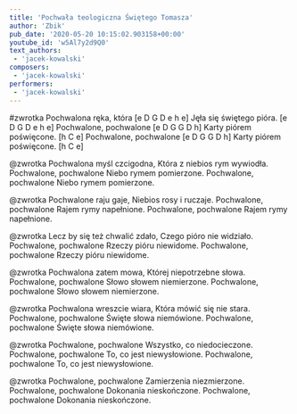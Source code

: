 ```yaml
---
title: 'Pochwała teologiczna Świętego Tomasza'
author: 'Zbik'
pub_date: '2020-05-20 10:15:02.903158+00:00'
youtube_id: 'w5Al7y2d9Q0'
text_authors:
 - 'jacek-kowalski'
composers:
 - 'jacek-kowalski'
performers:
 - 'jacek-kowalski'
---
```


#zwrotka
Pochwalona ręka, która [e D G D e h e]
Jęła się świętego pióra. [e D G D e h e]
Pochwalone, pochwalone [e D G G D h]
Karty piórem poświęcone. [h C e]
Pochwalone, pochwalone [e D G G D h]
Karty piórem poświęcone. [h C e]

@zwrotka
Pochwalona myśl czcigodna,
Która z niebios rym wywiodła.
Pochwalone, pochwalone
Niebo rymem pomierzone.
Pochwalone, pochwalone
Niebo rymem pomierzone.

@zwrotka
Pochwalone raju gaje,
Niebios rosy i ruczaje.
Pochwalone, pochwalone
Rajem rymy napełnione.
Pochwalone, pochwalone
Rajem rymy napełnione.

@zwrotka
Lecz by się też chwalić zdało,
Czego pióro nie widziało.
Pochwalone, pochwalone
Rzeczy pióru niewidome.
Pochwalone, pochwalone
Rzeczy pióru niewidome.

@zwrotka
Pochwalona zatem mowa,
Której niepotrzebne słowa.
Pochwalone, pochwalone
Słowo słowem niemierzone.
Pochwalone, pochwalone
Słowo słowem niemierzone.

@zwrotka
Pochwalona wreszcie wiara,
Która mówić się nie stara.
Pochwalone, pochwalone
Święte słowa niemówione.
Pochwalone, pochwalone
Święte słowa niemówione.

@zwrotka
Pochwalone, pochwalone
Wszystko, co niedocieczone.
Pochwalone, pochwalone
To, co jest niewysłowione.
Pochwalone, pochwalone
To, co jest niewysłowione.

@zwrotka
Pochwalone, pochwalone
Zamierzenia niezmierzone.
Pochwalone, pochwalone
Dokonania nieskończone.
Pochwalone, pochwalone
Dokonania nieskończone.